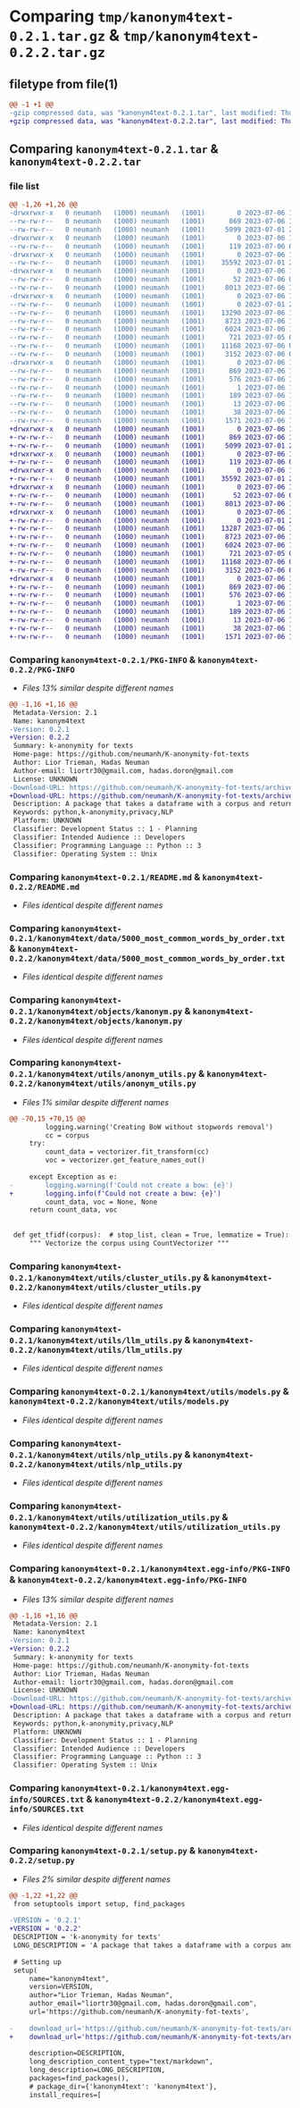# Comparing `tmp/kanonym4text-0.2.1.tar.gz` & `tmp/kanonym4text-0.2.2.tar.gz`

## filetype from file(1)

```diff
@@ -1 +1 @@
-gzip compressed data, was "kanonym4text-0.2.1.tar", last modified: Thu Jul  6 10:22:52 2023, max compression
+gzip compressed data, was "kanonym4text-0.2.2.tar", last modified: Thu Jul  6 10:51:46 2023, max compression
```

## Comparing `kanonym4text-0.2.1.tar` & `kanonym4text-0.2.2.tar`

### file list

```diff
@@ -1,26 +1,26 @@
-drwxrwxr-x   0 neumanh   (1000) neumanh   (1001)        0 2023-07-06 10:22:52.730272 kanonym4text-0.2.1/
--rw-rw-r--   0 neumanh   (1000) neumanh   (1001)      869 2023-07-06 10:22:52.730272 kanonym4text-0.2.1/PKG-INFO
--rw-rw-r--   0 neumanh   (1000) neumanh   (1001)     5099 2023-07-01 20:45:19.000000 kanonym4text-0.2.1/README.md
-drwxrwxr-x   0 neumanh   (1000) neumanh   (1001)        0 2023-07-06 10:22:52.730272 kanonym4text-0.2.1/kanonym4text/
--rw-rw-r--   0 neumanh   (1000) neumanh   (1001)      119 2023-07-06 09:36:30.000000 kanonym4text-0.2.1/kanonym4text/__init__.py
-drwxrwxr-x   0 neumanh   (1000) neumanh   (1001)        0 2023-07-06 10:22:52.730272 kanonym4text-0.2.1/kanonym4text/data/
--rw-rw-r--   0 neumanh   (1000) neumanh   (1001)    35592 2023-07-01 20:45:19.000000 kanonym4text-0.2.1/kanonym4text/data/5000_most_common_words_by_order.txt
-drwxrwxr-x   0 neumanh   (1000) neumanh   (1001)        0 2023-07-06 10:22:52.730272 kanonym4text-0.2.1/kanonym4text/objects/
--rw-rw-r--   0 neumanh   (1000) neumanh   (1001)       52 2023-07-06 09:06:10.000000 kanonym4text-0.2.1/kanonym4text/objects/__init__.py
--rw-rw-r--   0 neumanh   (1000) neumanh   (1001)     8013 2023-07-06 10:20:08.000000 kanonym4text-0.2.1/kanonym4text/objects/kanonym.py
-drwxrwxr-x   0 neumanh   (1000) neumanh   (1001)        0 2023-07-06 10:22:52.730272 kanonym4text-0.2.1/kanonym4text/utils/
--rw-rw-r--   0 neumanh   (1000) neumanh   (1001)        0 2023-07-01 20:45:19.000000 kanonym4text-0.2.1/kanonym4text/utils/__init__.py
--rw-rw-r--   0 neumanh   (1000) neumanh   (1001)    13290 2023-07-06 10:16:14.000000 kanonym4text-0.2.1/kanonym4text/utils/anonym_utils.py
--rw-rw-r--   0 neumanh   (1000) neumanh   (1001)     8723 2023-07-06 10:17:19.000000 kanonym4text-0.2.1/kanonym4text/utils/cluster_utils.py
--rw-rw-r--   0 neumanh   (1000) neumanh   (1001)     6024 2023-07-06 10:14:17.000000 kanonym4text-0.2.1/kanonym4text/utils/llm_utils.py
--rw-rw-r--   0 neumanh   (1000) neumanh   (1001)      721 2023-07-05 07:09:39.000000 kanonym4text-0.2.1/kanonym4text/utils/models.py
--rw-rw-r--   0 neumanh   (1000) neumanh   (1001)    11168 2023-07-06 08:39:12.000000 kanonym4text-0.2.1/kanonym4text/utils/nlp_utils.py
--rw-rw-r--   0 neumanh   (1000) neumanh   (1001)     3152 2023-07-06 08:40:32.000000 kanonym4text-0.2.1/kanonym4text/utils/utilization_utils.py
-drwxrwxr-x   0 neumanh   (1000) neumanh   (1001)        0 2023-07-06 10:22:52.730272 kanonym4text-0.2.1/kanonym4text.egg-info/
--rw-rw-r--   0 neumanh   (1000) neumanh   (1001)      869 2023-07-06 10:22:52.000000 kanonym4text-0.2.1/kanonym4text.egg-info/PKG-INFO
--rw-rw-r--   0 neumanh   (1000) neumanh   (1001)      576 2023-07-06 10:22:52.000000 kanonym4text-0.2.1/kanonym4text.egg-info/SOURCES.txt
--rw-rw-r--   0 neumanh   (1000) neumanh   (1001)        1 2023-07-06 10:22:52.000000 kanonym4text-0.2.1/kanonym4text.egg-info/dependency_links.txt
--rw-rw-r--   0 neumanh   (1000) neumanh   (1001)      189 2023-07-06 10:22:52.000000 kanonym4text-0.2.1/kanonym4text.egg-info/requires.txt
--rw-rw-r--   0 neumanh   (1000) neumanh   (1001)       13 2023-07-06 10:22:52.000000 kanonym4text-0.2.1/kanonym4text.egg-info/top_level.txt
--rw-rw-r--   0 neumanh   (1000) neumanh   (1001)       38 2023-07-06 10:22:52.730272 kanonym4text-0.2.1/setup.cfg
--rw-rw-r--   0 neumanh   (1000) neumanh   (1001)     1571 2023-07-06 10:22:24.000000 kanonym4text-0.2.1/setup.py
+drwxrwxr-x   0 neumanh   (1000) neumanh   (1001)        0 2023-07-06 10:51:46.337937 kanonym4text-0.2.2/
+-rw-rw-r--   0 neumanh   (1000) neumanh   (1001)      869 2023-07-06 10:51:46.337937 kanonym4text-0.2.2/PKG-INFO
+-rw-rw-r--   0 neumanh   (1000) neumanh   (1001)     5099 2023-07-01 20:45:19.000000 kanonym4text-0.2.2/README.md
+drwxrwxr-x   0 neumanh   (1000) neumanh   (1001)        0 2023-07-06 10:51:46.337937 kanonym4text-0.2.2/kanonym4text/
+-rw-rw-r--   0 neumanh   (1000) neumanh   (1001)      119 2023-07-06 09:36:30.000000 kanonym4text-0.2.2/kanonym4text/__init__.py
+drwxrwxr-x   0 neumanh   (1000) neumanh   (1001)        0 2023-07-06 10:51:46.337937 kanonym4text-0.2.2/kanonym4text/data/
+-rw-rw-r--   0 neumanh   (1000) neumanh   (1001)    35592 2023-07-01 20:45:19.000000 kanonym4text-0.2.2/kanonym4text/data/5000_most_common_words_by_order.txt
+drwxrwxr-x   0 neumanh   (1000) neumanh   (1001)        0 2023-07-06 10:51:46.337937 kanonym4text-0.2.2/kanonym4text/objects/
+-rw-rw-r--   0 neumanh   (1000) neumanh   (1001)       52 2023-07-06 09:06:10.000000 kanonym4text-0.2.2/kanonym4text/objects/__init__.py
+-rw-rw-r--   0 neumanh   (1000) neumanh   (1001)     8013 2023-07-06 10:20:08.000000 kanonym4text-0.2.2/kanonym4text/objects/kanonym.py
+drwxrwxr-x   0 neumanh   (1000) neumanh   (1001)        0 2023-07-06 10:51:46.337937 kanonym4text-0.2.2/kanonym4text/utils/
+-rw-rw-r--   0 neumanh   (1000) neumanh   (1001)        0 2023-07-01 20:45:19.000000 kanonym4text-0.2.2/kanonym4text/utils/__init__.py
+-rw-rw-r--   0 neumanh   (1000) neumanh   (1001)    13287 2023-07-06 10:50:11.000000 kanonym4text-0.2.2/kanonym4text/utils/anonym_utils.py
+-rw-rw-r--   0 neumanh   (1000) neumanh   (1001)     8723 2023-07-06 10:17:19.000000 kanonym4text-0.2.2/kanonym4text/utils/cluster_utils.py
+-rw-rw-r--   0 neumanh   (1000) neumanh   (1001)     6024 2023-07-06 10:14:17.000000 kanonym4text-0.2.2/kanonym4text/utils/llm_utils.py
+-rw-rw-r--   0 neumanh   (1000) neumanh   (1001)      721 2023-07-05 07:09:39.000000 kanonym4text-0.2.2/kanonym4text/utils/models.py
+-rw-rw-r--   0 neumanh   (1000) neumanh   (1001)    11168 2023-07-06 08:39:12.000000 kanonym4text-0.2.2/kanonym4text/utils/nlp_utils.py
+-rw-rw-r--   0 neumanh   (1000) neumanh   (1001)     3152 2023-07-06 08:40:32.000000 kanonym4text-0.2.2/kanonym4text/utils/utilization_utils.py
+drwxrwxr-x   0 neumanh   (1000) neumanh   (1001)        0 2023-07-06 10:51:46.337937 kanonym4text-0.2.2/kanonym4text.egg-info/
+-rw-rw-r--   0 neumanh   (1000) neumanh   (1001)      869 2023-07-06 10:51:46.000000 kanonym4text-0.2.2/kanonym4text.egg-info/PKG-INFO
+-rw-rw-r--   0 neumanh   (1000) neumanh   (1001)      576 2023-07-06 10:51:46.000000 kanonym4text-0.2.2/kanonym4text.egg-info/SOURCES.txt
+-rw-rw-r--   0 neumanh   (1000) neumanh   (1001)        1 2023-07-06 10:51:46.000000 kanonym4text-0.2.2/kanonym4text.egg-info/dependency_links.txt
+-rw-rw-r--   0 neumanh   (1000) neumanh   (1001)      189 2023-07-06 10:51:46.000000 kanonym4text-0.2.2/kanonym4text.egg-info/requires.txt
+-rw-rw-r--   0 neumanh   (1000) neumanh   (1001)       13 2023-07-06 10:51:46.000000 kanonym4text-0.2.2/kanonym4text.egg-info/top_level.txt
+-rw-rw-r--   0 neumanh   (1000) neumanh   (1001)       38 2023-07-06 10:51:46.337937 kanonym4text-0.2.2/setup.cfg
+-rw-rw-r--   0 neumanh   (1000) neumanh   (1001)     1571 2023-07-06 10:51:34.000000 kanonym4text-0.2.2/setup.py
```

### Comparing `kanonym4text-0.2.1/PKG-INFO` & `kanonym4text-0.2.2/PKG-INFO`

 * *Files 13% similar despite different names*

```diff
@@ -1,16 +1,16 @@
 Metadata-Version: 2.1
 Name: kanonym4text
-Version: 0.2.1
+Version: 0.2.2
 Summary: k-anonymity for texts
 Home-page: https://github.com/neumanh/K-anonymity-fot-texts
 Author: Lior Trieman, Hadas Neuman
 Author-email: liortr30@gmail.com, hadas.doron@gmail.com
 License: UNKNOWN
-Download-URL: https://github.com/neumanh/K-anonymity-fot-texts/archive/refs/tags/0.2.1.tar.gz
+Download-URL: https://github.com/neumanh/K-anonymity-fot-texts/archive/refs/tags/0.2.2.tar.gz
 Description: A package that takes a dataframe with a corpus and return an anonymized corpus
 Keywords: python,k-anonymity,privacy,NLP
 Platform: UNKNOWN
 Classifier: Development Status :: 1 - Planning
 Classifier: Intended Audience :: Developers
 Classifier: Programming Language :: Python :: 3
 Classifier: Operating System :: Unix
```

### Comparing `kanonym4text-0.2.1/README.md` & `kanonym4text-0.2.2/README.md`

 * *Files identical despite different names*

### Comparing `kanonym4text-0.2.1/kanonym4text/data/5000_most_common_words_by_order.txt` & `kanonym4text-0.2.2/kanonym4text/data/5000_most_common_words_by_order.txt`

 * *Files identical despite different names*

### Comparing `kanonym4text-0.2.1/kanonym4text/objects/kanonym.py` & `kanonym4text-0.2.2/kanonym4text/objects/kanonym.py`

 * *Files identical despite different names*

### Comparing `kanonym4text-0.2.1/kanonym4text/utils/anonym_utils.py` & `kanonym4text-0.2.2/kanonym4text/utils/anonym_utils.py`

 * *Files 1% similar despite different names*

```diff
@@ -70,15 +70,15 @@
         logging.warning('Creating BoW without stopwords removal')
         cc = corpus
     try:
         count_data = vectorizer.fit_transform(cc)
         voc = vectorizer.get_feature_names_out()
 
     except Exception as e:
-        logging.warning(f'Could not create a bow: {e}')
+        logging.info(f'Could not create a bow: {e}')
         count_data, voc = None, None
     return count_data, voc
 
 
 def get_tfidf(corpus):  # stop_list, clean = True, lemmatize = True):
     """ Vectorize the corpus using CountVectorizer """
```

### Comparing `kanonym4text-0.2.1/kanonym4text/utils/cluster_utils.py` & `kanonym4text-0.2.2/kanonym4text/utils/cluster_utils.py`

 * *Files identical despite different names*

### Comparing `kanonym4text-0.2.1/kanonym4text/utils/llm_utils.py` & `kanonym4text-0.2.2/kanonym4text/utils/llm_utils.py`

 * *Files identical despite different names*

### Comparing `kanonym4text-0.2.1/kanonym4text/utils/models.py` & `kanonym4text-0.2.2/kanonym4text/utils/models.py`

 * *Files identical despite different names*

### Comparing `kanonym4text-0.2.1/kanonym4text/utils/nlp_utils.py` & `kanonym4text-0.2.2/kanonym4text/utils/nlp_utils.py`

 * *Files identical despite different names*

### Comparing `kanonym4text-0.2.1/kanonym4text/utils/utilization_utils.py` & `kanonym4text-0.2.2/kanonym4text/utils/utilization_utils.py`

 * *Files identical despite different names*

### Comparing `kanonym4text-0.2.1/kanonym4text.egg-info/PKG-INFO` & `kanonym4text-0.2.2/kanonym4text.egg-info/PKG-INFO`

 * *Files 13% similar despite different names*

```diff
@@ -1,16 +1,16 @@
 Metadata-Version: 2.1
 Name: kanonym4text
-Version: 0.2.1
+Version: 0.2.2
 Summary: k-anonymity for texts
 Home-page: https://github.com/neumanh/K-anonymity-fot-texts
 Author: Lior Trieman, Hadas Neuman
 Author-email: liortr30@gmail.com, hadas.doron@gmail.com
 License: UNKNOWN
-Download-URL: https://github.com/neumanh/K-anonymity-fot-texts/archive/refs/tags/0.2.1.tar.gz
+Download-URL: https://github.com/neumanh/K-anonymity-fot-texts/archive/refs/tags/0.2.2.tar.gz
 Description: A package that takes a dataframe with a corpus and return an anonymized corpus
 Keywords: python,k-anonymity,privacy,NLP
 Platform: UNKNOWN
 Classifier: Development Status :: 1 - Planning
 Classifier: Intended Audience :: Developers
 Classifier: Programming Language :: Python :: 3
 Classifier: Operating System :: Unix
```

### Comparing `kanonym4text-0.2.1/kanonym4text.egg-info/SOURCES.txt` & `kanonym4text-0.2.2/kanonym4text.egg-info/SOURCES.txt`

 * *Files identical despite different names*

### Comparing `kanonym4text-0.2.1/setup.py` & `kanonym4text-0.2.2/setup.py`

 * *Files 2% similar despite different names*

```diff
@@ -1,22 +1,22 @@
 from setuptools import setup, find_packages
 
-VERSION = '0.2.1'
+VERSION = '0.2.2'
 DESCRIPTION = 'k-anonymity for texts'
 LONG_DESCRIPTION = 'A package that takes a dataframe with a corpus and return an anonymized corpus'
 
 # Setting up
 setup(
     name="kanonym4text",
     version=VERSION,
     author="Lior Trieman, Hadas Neuman",
     author_email="liortr30@gmail.com, hadas.doron@gmail.com",
     url='https://github.com/neumanh/K-anonymity-fot-texts',
 
-    download_url='https://github.com/neumanh/K-anonymity-fot-texts/archive/refs/tags/0.2.1.tar.gz',
+    download_url='https://github.com/neumanh/K-anonymity-fot-texts/archive/refs/tags/0.2.2.tar.gz',
 
     description=DESCRIPTION,
     long_description_content_type="text/markdown",
     long_description=LONG_DESCRIPTION,
     packages=find_packages(),
     # package_dir={'kanonym4text': 'kanonym4text'},
     install_requires=[
```

